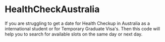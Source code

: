 # HealthCheckAustralia
If you are struggling to get a date for Health Checkup in Australia as a international student or for Temporary Graduate Visa's. Then this code will help you to search for available slots on the same day or next day. 
